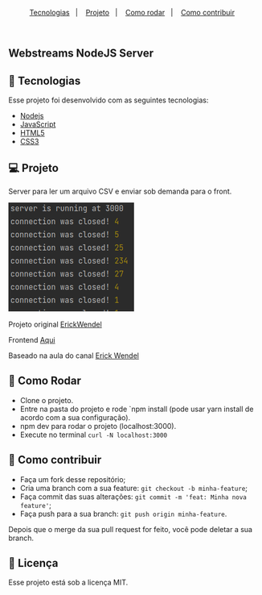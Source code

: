 <p align="center">
  <a href="#-tecnologias">Tecnologias</a>&nbsp;&nbsp;&nbsp;|&nbsp;&nbsp;&nbsp;
  <a href="#-projeto">Projeto</a>&nbsp;&nbsp;&nbsp;|&nbsp;&nbsp;&nbsp;
  <a href="#-como-rodar">Como rodar</a>&nbsp;&nbsp;&nbsp;|&nbsp;&nbsp;&nbsp;
  <a href="#-como-contribuir">Como contribuir</a>&nbsp;&nbsp;&nbsp;
  </p>

<br>

## Webstreams NodeJS Server

## 🚀 Tecnologias

Esse projeto foi desenvolvido com as seguintes tecnologias:

- [Nodejs](https://nodejs.org/en/)
- [JavaScript](https://developer.mozilla.org/pt-BR/docs/Web/JavaScript)
- [HTML5](https://developer.mozilla.org/pt-BR/docs/Web/HTML/HTML5)
- [CSS3](https://developer.mozilla.org/pt-BR/docs/Web/CSS)

## 💻 Projeto

Server para ler um arquivo CSV e enviar sob demanda para o front.

![img.png](.github%2Fimg.png)

Projeto original [ErickWendel](https://github.com/ErickWendel/webstreams-nodejs-and-browser-tutorial)

Frontend [Aqui](https://github.com/jamangueira7/webstreams-nodejs-app)

Baseado na aula do canal [Erick Wendel](https://www.youtube.com/watch?v=-IpRYbL4yMk&t=19s)

## 🚀 Como Rodar

- Clone o projeto.
- Entre na pasta do projeto e rode `npm install (pode usar yarn install de acordo com a sua configuração).
- npm dev para rodar o projeto (localhost:3000).
- Execute no terminal `curl -N localhost:3000`

## 🤔 Como contribuir

- Faça um fork desse repositório;
- Cria uma branch com a sua feature: `git checkout -b minha-feature`;
- Faça commit das suas alterações: `git commit -m 'feat: Minha nova feature'`;
- Faça push para a sua branch: `git push origin minha-feature`.

Depois que o merge da sua pull request for feito, você pode deletar a sua branch.

## 📝 Licença

Esse projeto está sob a licença MIT.
